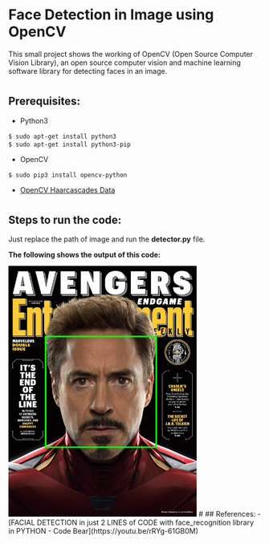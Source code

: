 # Face Detection in Image using OpenCV
This small project shows the working of OpenCV (Open Source Computer Vision Library), an open source computer vision and machine learning software library for detecting faces in an image.
#
## Prerequisites:
- Python3
```
$ sudo apt-get install python3
$ sudo apt-get install python3-pip
```
- OpenCV
```
$ sudo pip3 install opencv-python
```
- [OpenCV Haarcascades Data](https://github.com/opencv/opencv/tree/master/data/haarcascades)
#
## Steps to run the code:
Just replace the path of image and run the **detector.py** file.

**The following shows the output of this code:**<br>

<img src='images/output.jpg' height='500'>
#
## References:
- [FACIAL DETECTION in just 2 LINES of CODE with face_recognition library in PYTHON - Code Bear](https://youtu.be/rRYg-61GB0M)